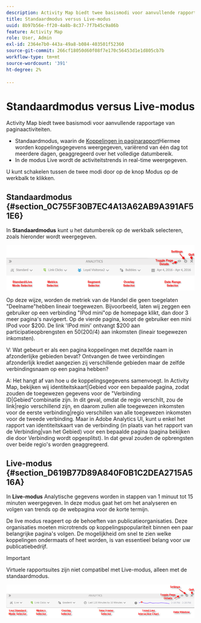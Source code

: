 ```yaml
---
description: Activity Map biedt twee basismodi voor aanvullende rapportage van paginaactiviteiten.
title: Standaardmodus versus Live-modus
uuid: 8b97b56e-ff20-4a8b-8c37-7f7b45c9a86b
feature: Activity Map
role: User, Admin
exl-id: 2364e7b0-443a-49a8-b084-403501f52360
source-git-commit: 266cf18050d60f08f7e170c56453d1e1d805cb7b
workflow-type: tm+mt
source-wordcount: '391'
ht-degree: 2%

---
```


# Standaardmodus versus Live-modus

Activity Map biedt twee basismodi voor aanvullende rapportage van paginaactiviteiten.

* Standaardmodus, waarin de [Koppelingen in paginarapport](/help/analyze/activity-map/activitymap-links-report.md)Hiermee worden koppelingsgegevens weergegeven, variërend van één dag tot meerdere dagen, geaggregeerd over het volledige datumbereik.
* In de modus Live wordt de activiteitstrends in real-time weergegeven.

U kunt schakelen tussen de twee modi door op de knop Modus op de werkbalk te klikken.

## Standaardmodus {#section_0C755F30B7EC4A13A62AB9A391AF51E6}

In **Standaardmodus** kunt u het datumbereik op de werkbalk selecteren, zoals hieronder wordt weergegeven.

![](assets/standard_mode.png)

Op deze wijze, worden de metriek van de Handel die geen toegelaten &quot;Deelname&quot;hebben lineair toegewezen. Bijvoorbeeld, laten wij zeggen een gebruiker op een verbinding &quot;IPod mini&quot;op de homepage klikt, dan door 3 meer pagina&#39;s navigeert. Op de vierde pagina, koopt de gebruiker een mini IPod voor $200. De link &#39;IPod mini&#39; ontvangt $200 aan participatieopbrengsten en $50 ($200/4) aan inkomsten (lineair toegewezen inkomsten).

V: Wat gebeurt er als een pagina koppelingen met dezelfde naam in afzonderlijke gebieden bevat? Ontvangen de twee verbindingen afzonderlijk krediet aangezien zij verschillende gebieden maar de zelfde verbindingsnaam op een pagina hebben?

A: Het hangt af van hoe u de koppelingsgegevens samenvoegt. In Activity Map, bekijken wij identiteitskaart|Gebied voor een bepaalde pagina, zodat zouden de toegewezen gegevens voor de &quot;Verbinding ID|Gebied&quot;combinatie zijn. In dit geval, omdat de regio verschilt, zou de link|regio verschillend zijn, en daarom zullen alle toegewezen inkomsten voor de eerste verbinding|regio verschillen van alle toegewezen inkomsten voor de tweede verbinding. Maar in Adobe Analytics UI, kunt u enkel het rapport van identiteitskaart van de verbinding (in plaats van het rapport van de Verbinding|van het Gebied) voor een bepaalde pagina (pagina bekijken die door Verbinding wordt opgesplitst). In dat geval zouden de opbrengsten over beide regio&#39;s worden geaggregeerd.

## Live-modus {#section_D619B77D89A840F0B1C2DEA2715A516A}

In **Live-modus** Analytische gegevens worden in stappen van 1 minuut tot 15 minuten weergegeven. In deze modus gaat het om het analyseren en volgen van trends op de webpagina voor de korte termijn.

De live modus reageert op de behoeften van publicatieorganisaties. Deze organisaties moeten microtrends op koppelingspopulariteit binnen een paar belangrijke pagina&#39;s volgen. De mogelijkheid om snel te zien welke koppelingen ondermaats of heet worden, is van essentieel belang voor uw publicatiebedrijf.

>[!IMPORTANT]
>
>Virtuele rapportsuites zijn niet compatibel met Live-modus, alleen met de standaardmodus.

![](assets/live_mode.png)
